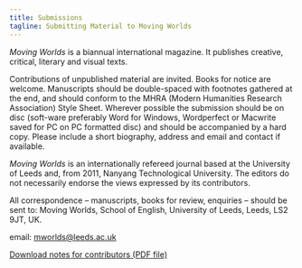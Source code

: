 ```yaml
---
title: Submissions
tagline: Submitting Material to Moving Worlds
---
```


*Moving Worlds* is a biannual international magazine. It publishes creative, critical, literary and visual texts.

Contributions of unpublished material are invited. Books for notice are welcome. Manuscripts should be double-spaced with footnotes gathered at the end, and should conform to the MHRA (Modern Humanities Research Association) Style Sheet. Wherever possible the submission should be on disc (soft-ware preferably Word for Windows, Wordperfect or Macwrite saved for PC on PC formatted disc) and should be accompanied by a hard copy. Please include a short biography, address and email and contact if available.

*Moving Worlds* is an internationally refereed journal based at the University of Leeds and, from 2011, Nanyang Technological University. The editors do not necessarily endorse the views expressed by its contributors.

All correspondence – manuscripts, books for review, enquiries – should be sent to: Moving Worlds, School of English, University of Leeds, Leeds, LS2 9JT, UK.

email: <mworlds@leeds.ac.uk>

[Download notes for contributors (PDF file)]({{urls.media}}/pdf/notes_for_contributors_moving_worlds.pdf)